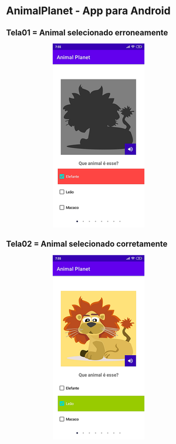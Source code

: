 # AnimalPlanet - App para Android

<h2>Tela01 = Animal selecionado erroneamente</h2>
<p align="center">
  <img src="https://github.com/edmariovalgueiro/AnimalPlanet/blob/master/AnimalPlanet/app/src/assets/to_readme/img1.png">
</p>

<h2>Tela02 = Animal selecionado corretamente</h2>
<p align="center">
  <img src="https://github.com/edmariovalgueiro/AnimalPlanet/blob/master/AnimalPlanet/app/src/assets/to_readme/img2.png">
</p>

